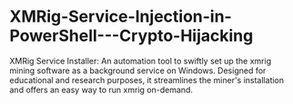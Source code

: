 # XMRig-Service-Injection-in-PowerShell---Crypto-Hijacking
XMRig Service Installer: An automation tool to swiftly set up the xmrig mining software as a background service on Windows. Designed for educational and research purposes, it streamlines the miner's installation and offers an easy way to run xmrig on-demand. 
